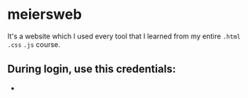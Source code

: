 # meiersweb
It's a website which I used every tool that I learned from my entire <code>.html</code> <code>.css</code> <code>.js</code> course.

During login, use this credentials:
-
-

